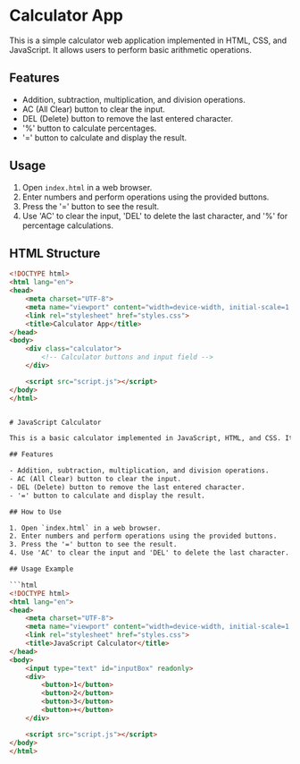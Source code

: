 # Calculator App

This is a simple calculator web application implemented in HTML, CSS, and JavaScript. It allows users to perform basic arithmetic operations.

## Features

- Addition, subtraction, multiplication, and division operations.
- AC (All Clear) button to clear the input.
- DEL (Delete) button to remove the last entered character.
- '%' button to calculate percentages.
- '=' button to calculate and display the result.

## Usage

1. Open `index.html` in a web browser.
2. Enter numbers and perform operations using the provided buttons.
3. Press the '=' button to see the result.
4. Use 'AC' to clear the input, 'DEL' to delete the last character, and '%' for percentage calculations.

## HTML Structure

```html
<!DOCTYPE html>
<html lang="en">
<head>
    <meta charset="UTF-8">
    <meta name="viewport" content="width=device-width, initial-scale=1.0">
    <link rel="stylesheet" href="styles.css">
    <title>Calculator App</title>
</head>
<body>
    <div class="calculator">
        <!-- Calculator buttons and input field -->
    </div>

    <script src="script.js"></script>
</body>
</html>


# JavaScript Calculator

This is a basic calculator implemented in JavaScript, HTML, and CSS. It allows users to perform simple arithmetic operations.

## Features

- Addition, subtraction, multiplication, and division operations.
- AC (All Clear) button to clear the input.
- DEL (Delete) button to remove the last entered character.
- '=' button to calculate and display the result.

## How to Use

1. Open `index.html` in a web browser.
2. Enter numbers and perform operations using the provided buttons.
3. Press the '=' button to see the result.
4. Use 'AC' to clear the input and 'DEL' to delete the last character.

## Usage Example

```html
<!DOCTYPE html>
<html lang="en">
<head>
    <meta charset="UTF-8">
    <meta name="viewport" content="width=device-width, initial-scale=1.0">
    <link rel="stylesheet" href="styles.css">
    <title>JavaScript Calculator</title>
</head>
<body>
    <input type="text" id="inputBox" readonly>
    <div>
        <button>1</button>
        <button>2</button>
        <button>3</button>
        <button>+</button>
    </div>

    <script src="script.js"></script>
</body>
</html>

